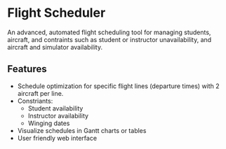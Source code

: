 # Flight Scheduler
An advanced, automated flight scheduling tool for managing students, aircraft, and contraints such as student or instructor unavailability, and aircraft and simulator availability.

## Features
- Schedule optimization for specific flight lines (departure times) with 2 aircraft per line.
- Constriants:
   - Student availability
   - Instructor availability
   - Winging dates
- Visualize schedules in Gantt charts or tables
- User friendly web interface
